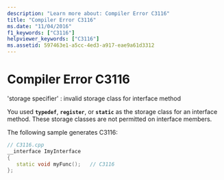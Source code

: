 ```yaml
---
description: "Learn more about: Compiler Error C3116"
title: "Compiler Error C3116"
ms.date: "11/04/2016"
f1_keywords: ["C3116"]
helpviewer_keywords: ["C3116"]
ms.assetid: 597463e1-a5cc-4ed3-a917-eae9a61d3312
---
```

# Compiler Error C3116

'storage specifier' : invalid storage class for interface method

You used **`typedef`**, **`register`**, or **`static`** as the storage class for an interface method. These storage classes are not permitted on interface members.

The following sample generates C3116:

```cpp
// C3116.cpp
__interface ImyInterface
{
   static void myFunc();   // C3116
};
```
